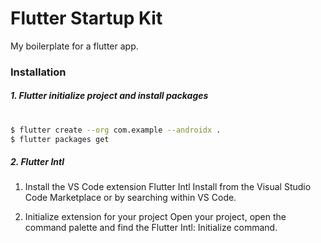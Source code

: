 # Flutter Startup Kit

My boilerplate for a flutter app.

### Installation

##### 1. Flutter initialize project and install packages

#

```sh
$ flutter create --org com.example --androidx .
$ flutter packages get
```

##### 2. Flutter Intl

1. Install the VS Code extension Flutter Intl
   Install from the Visual Studio Code Marketplace or by searching within VS Code.

2. Initialize extension for your project
   Open your project, open the command palette and find the Flutter Intl: Initialize command.
